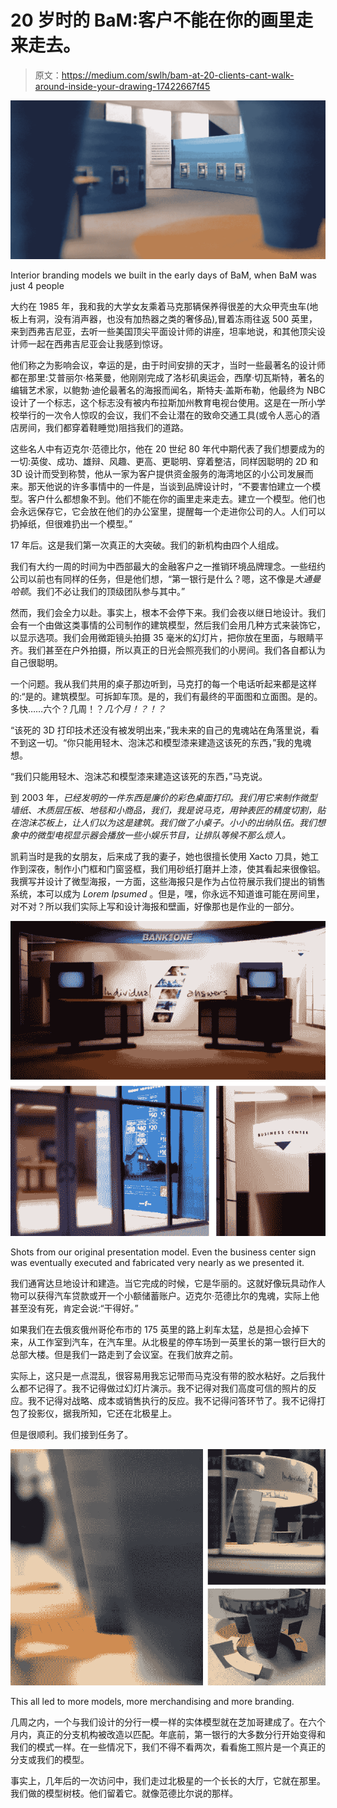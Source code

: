 # 20 岁时的 BaM:客户不能在你的画里走来走去。

> 原文：<https://medium.com/swlh/bam-at-20-clients-cant-walk-around-inside-your-drawing-17422667f45>

![](img/10454d0511df464cd2e640eff1d3ab3b.png)

Interior branding models we built in the early days of BaM, when BaM was just 4 people

大约在 1985 年，我和我的大学女友乘着马克那辆保养得很差的大众甲壳虫车(地板上有洞，没有消声器，也没有加热器之类的奢侈品),冒着冻雨往返 500 英里，来到西弗吉尼亚，去听一些美国顶尖平面设计师的讲座，坦率地说，和其他顶尖设计师一起在西弗吉尼亚会让我感到惊讶。

他们称之为影响会议，幸运的是，由于时间安排的天才，当时一些最著名的设计师都在那里:艾普丽尔·格莱曼，他刚刚完成了洛杉矶奥运会，西摩·切瓦斯特，著名的编辑艺术家，以鲍勃·迪伦最著名的海报而闻名，斯特夫·盖斯布勒，他最终为 NBC 设计了一个标志，这个标志没有被内布拉斯加州教育电视台使用。这是在一所小学校举行的一次令人惊叹的会议，我们不会让潜在的致命交通工具(或令人恶心的酒店房间，我们都穿着鞋睡觉)阻挡我们的道路。

这些名人中有迈克尔·范德比尔，他在 20 世纪 80 年代中期代表了我们想要成为的一切:英俊、成功、雄辩、风趣、更高、更聪明、穿着整洁，同样因聪明的 2D 和 3D 设计而受到称赞，他从一家为客户提供资金服务的海湾地区的小公司发展而来。那天他说的许多事情中的一件是，当谈到品牌设计时，“不要害怕建立一个模型。客户什么都想象不到。他们不能在你的画里走来走去。建立一个模型。他们也会永远保存它，它会放在他们的办公室里，提醒每一个走进你公司的人。人们可以扔掉纸，但很难扔出一个模型。”

17 年后。这是我们第一次真正的大突破。我们的新机构由四个人组成。

我们有大约一周的时间为中西部最大的金融客户之一推销环境品牌理念。一些纽约公司以前也有同样的任务，但是他们想，“第一银行是什么？嗯，这不像是*大通曼哈顿*。我们不必让我们的顶级团队参与其中。”

然而，我们会全力以赴。事实上，根本不会停下来。我们会夜以继日地设计。我们会有一个由做这类事情的公司制作的建筑模型，然后我们会用几种方式来装饰它，以显示选项。我们会用微距镜头拍摄 35 毫米的幻灯片，把你放在里面，与眼睛平齐。我们甚至在户外拍摄，所以真正的日光会照亮我们的小房间。我们各自都认为自己很聪明。

一个问题。我从我们共用的桌子那边听到，马克打的每一个电话听起来都是这样的:“是的。建筑模型。可拆卸车顶。是的，我们有最终的平面图和立面图。是的。多快……六个？几周！？*几个月！？！？*

“该死的 3D 打印技术还没有被发明出来，”我未来的自己的鬼魂站在角落里说，看不到这一切。“你只能用轻木、泡沫芯和模型漆来建造这该死的东西，”我的鬼魂想。

“我们只能用轻木、泡沫芯和模型漆来建造这该死的东西，”马克说。

到 2003 年，*已经发明的一件东西是廉价的彩色桌面打印。我们用它来制作微型墙纸、木质层压板、地毯和小商品，我们，我是说马克，用钟表匠的精度切割，贴在泡沫芯板上，让人们以为这是建筑。我们做了小桌子。小小的出纳队伍。我们想象中的微型电视显示器会播放一些小娱乐节目，让排队等候不那么烦人。*

凯莉当时是我的女朋友，后来成了我的妻子，她也很擅长使用 Xacto 刀具，她工作到深夜，制作小门框和门窗竖框，我们用砂纸打磨并上漆，使其看起来很像铝。我撰写并设计了微型海报，一方面，这些海报只是作为占位符展示我们提出的销售系统，本可以成为 *Lorem Ipsumed* 。但是，嘿，你永远不知道谁可能在房间里，对不对？所以我们实际上写和设计海报和壁画，好像那也是作业的一部分。

![](img/f4db4af7d381fd8acf6594cde96f4352.png)

Shots from our original presentation model. Even the business center sign was eventually executed and fabricated very nearly as we presented it.

我们通宵达旦地设计和建造。当它完成的时候，它是华丽的。这就好像玩具动作人物可以获得汽车贷款或开一个小额储蓄账户。迈克尔·范德比尔的鬼魂，实际上他甚至没有死，肯定会说:“干得好。”

如果我们在去俄亥俄州哥伦布市的 175 英里的路上刹车太猛，总是担心会掉下来，从工作室到汽车，在汽车里。从北极星的停车场到一英里长的第一银行巨大的总部大楼。但是我们一路走到了会议室。在我们放弃之前。

实际上，这只是一点混乱，很容易用我忘记带而马克没有带的胶水粘好。之后我什么都不记得了。我不记得做过幻灯片演示。我不记得对我们高度可信的照片的反应。我不记得对战略、成本或销售执行的反应。我不记得问答环节了。我不记得打包了投影仪，据我所知，它还在北极星上。

但是很顺利。我们接到任务了。

![](img/1b5a71c2796ad7872d0384723672876a.png)

This all led to more models, more merchandising and more branding.

几周之内，一个与我们设计的分行一模一样的实体模型就在芝加哥建成了。在六个月内，真正的分支机构被改造以匹配。年底前，第一银行的大多数分行开始变得和我们的模式一样。在一些情况下，我们不得不看两次，看看施工照片是一个真正的分支或我们的模型。

事实上，几年后的一次访问中，我们走过北极星的一个长长的大厅，它就在那里。我们做的模型树枝。他们留着它。就像范德比尔说的那样。